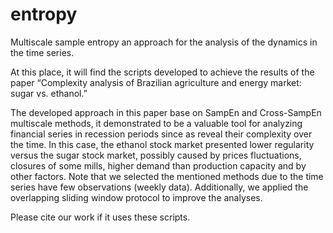 # entropy
Multiscale sample entropy an approach for the analysis of the dynamics in the time series.

At this place, it will find the scripts developed to achieve the results of the paper “Complexity analysis of Brazilian agriculture and energy market: sugar vs. ethanol.”

The developed approach in this paper base on SampEn and Cross-SampEn multiscale methods, it demonstrated to be a valuable tool for analyzing financial series in recession periods since as reveal their complexity over the time. In this case, the ethanol stock market presented lower regularity versus the sugar stock market, possibly caused by prices fluctuations, closures of some mills, higher demand than production capacity and by other factors. Note that we selected the mentioned methods due to the time series have few observations (weekly data). Additionally, we applied the overlapping sliding window protocol to improve the analyses.

Please cite our work if it uses these scripts.

